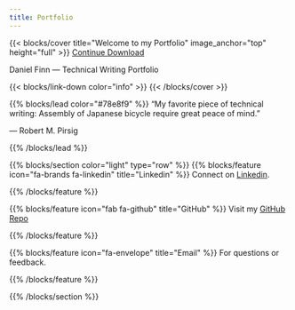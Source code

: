 ```yaml
---
title: Portfolio
---
```


{{< blocks/cover title="Welcome to my Portfolio" image_anchor="top" height="full" >}}
<a class="btn btn-lg btn-primary me-3 mb-4" href="/docs/">
  Continue <i class="fas fa-arrow-alt-circle-right ms-2"></i>
</a>
<a class="btn btn-lg btn-secondary me-3 mb-4" href="https://github.com/danfinn5/portfoliosamples">
  Download <i class="fab fa-github ms-2 "></i>
</a>
<p class="lead mt-5">Daniel Finn &mdash; Technical Writing Portfolio</p>
{{< blocks/link-down color="info" >}}
{{< /blocks/cover >}}


{{% blocks/lead color="#78e8f9" %}}
“My favorite piece of technical writing: Assembly of Japanese bicycle require great peace of mind.”

— Robert M. Pirsig


{{% /blocks/lead %}}


{{% blocks/section color="light" type="row" %}}
{{% blocks/feature icon="fa-brands fa-linkedin" title="Linkedin" %}}
Connect on [Linkedin](https://www.linkedin.com/in/danielrfinn/).

{{% /blocks/feature %}}


{{% blocks/feature icon="fab fa-github" title="GitHub" %}}
Visit my [GitHub Repo](https://github.com/danfinn5/portfoliosamples)

{{% /blocks/feature %}}


{{% blocks/feature icon="fa-envelope" title="Email" %}}
For questions or feedback.

{{% /blocks/feature %}}


{{% /blocks/section %}}

